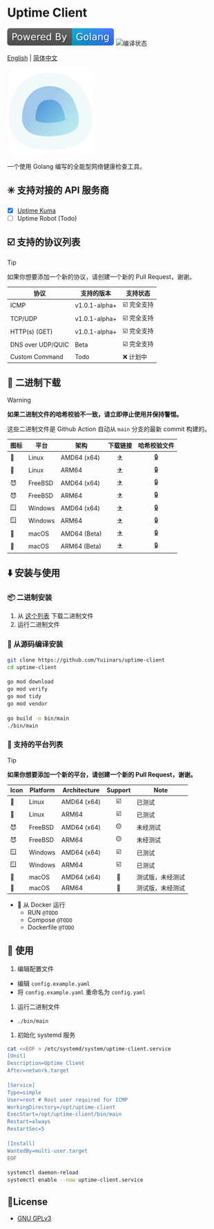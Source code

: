 # Uptime Client

![由 Golang 强力驱动](./assets/golang.svg)
![编译状态](https://github.com/Yuiinars/uptime-client/actions/workflows/build.yml/badge.svg)

[English](README.md) | [简体中文](README_zh_CN.md)

<div style="display: block; margin: auto;">
  <img src="./assets/logo.svg" alt="Uptime Client" width="200px" height="200px" title="Logo 图片">
</div>

一个使用 Golang 编写的全能型网络健康检查工具。

## :eight_spoked_asterisk: 支持对接的 API 服务商
- [x] [Uptime Kuma](https://github.com/louislam/uptime-kuma)
- [ ] Uptime Robot (Todo)

## :ballot_box_with_check: 支持的协议列表

> [!TIP]
> 如果你想要添加一个新的协议，请创建一个新的 Pull Request，谢谢。

| 协议                | 支持的版本         | 支持状态                         |
|-------------------|---------------|------------------------------|
| ICMP              | v1.0.1-alpha+ | :ballot_box_with_check: 完全支持 |
| TCP/UDP           | v1.0.1-alpha+ | :ballot_box_with_check: 完全支持 |
| HTTP(s) (GET)     | v1.0.1-alpha+ | :ballot_box_with_check: 完全支持 |
| DNS over UDP/QUIC | Beta          | :ballot_box_with_check: 完全支持 |
| Custom Command    | Todo          | :x: 计划中                      |

## :arrow_down_small: 二进制下载

> [!WARNING]
> **如果二进制文件的哈希校验不一致，请立即停止使用并保持警惕。**

这些二进制文件是 Github Action 自动从 `main` 分支的最新 commit 构建的。

| 图标            | 平台      | 架构           |            下载链接             |            哈希校验文件            |
|---------------|---------|--------------|:---------------------------:|:----------------------------:|
| :penguin:     | Linux   | AMD64 (x64)  |   [:airplane:][linux_x64]   |   [:lock:][linux_x64_hash]   |
| :penguin:     | Linux   | ARM64        |  [:airplane:][linux_arm64]  |  [:lock:][linux_arm64_hash]  |
| :smiling_imp: | FreeBSD | AMD64 (x64)  |  [:airplane:][freebsd_x64]  |  [:lock:][freebsd_x64_hash]  |
| :smiling_imp: | FreeBSD | ARM64        | [:airplane:][freebsd_arm64] | [:lock:][freebsd_arm64_hash] |
| :window:      | Windows | AMD64 (x64)  |  [:airplane:][windows_x64]  |  [:lock:][windows_x64_hash]  |
| :window:      | Windows | ARM64        | [:airplane:][windows_arm64] | [:lock:][windows_arm64_hash] |
| :apple:       | macOS   | AMD64 (Beta) |   [:airplane:][macos_x64]   |   [:lock:][macos_x64_hash]   |
| :apple:       | macOS   | ARM64 (Beta) |  [:airplane:][macos_arm64]  |  [:lock:][macos_arm64_hash]  |

[linux_x64]: https://bin.xmsl.dev/uptime-client/main-linux-amd64
[linux_x64_hash]: https://bin.xmsl.dev/uptime-client/hash/main-linux-amd64.txt
[linux_arm64]: https://bin.xmsl.dev/uptime-client/main-linux-arm64
[linux_arm64_hash]: https://bin.xmsl.dev/uptime-client/hash/main-linux-arm64.txt

[freebsd_x64]: https://bin.xmsl.dev/uptime-client/main-freebsd-amd64
[freebsd_x64_hash]: https://bin.xmsl.dev/uptime-client/hash/main-freebsd-amd64.txt
[freebsd_arm64]: https://bin.xmsl.dev/uptime-client/main-freebsd-arm64
[freebsd_arm64_hash]: https://bin.xmsl.dev/uptime-client/hash/main-freebsd-arm64.txt

[windows_x64]: https://bin.xmsl.dev/uptime-client/main-windows-amd64.exe
[windows_x64_hash]: https://bin.xmsl.dev/uptime-client/hash/main-windows-amd64.txt
[windows_arm64]: https://bin.xmsl.dev/uptime-client/main-windows-arm64.exe
[windows_arm64_hash]: https://bin.xmsl.dev/uptime-client/hash/main-windows-arm64.txt

[macos_x64]: https://bin.xmsl.dev/uptime-client/main-darwin-amd64
[macos_x64_hash]: https://bin.xmsl.dev/uptime-client/hash/main-darwin-amd64.txt
[macos_arm64]: https://bin.xmsl.dev/uptime-client/main-darwin-arm64
[macos_arm64_hash]: https://bin.xmsl.dev/uptime-client/hash/main-darwin-arm64.txt


## :arrow_down: 安装与使用

### :package: 二进制安装

  1. 从 [这个列表](#arrow_down_small-二进制下载) 下载二进制文件
  2. 运行二进制文件

### :octopus: 从源码编译安装

```bash
git clone https://github.com/Yuiinars/uptime-client
cd uptime-client

go mod download
go mod verify
go mod tidy
go mod vendor

go build -o bin/main
./bin/main
```

### :hammer: 支持的平台列表

> [!TIP]
> **如果你想要添加一个新的平台，请创建一个新的 Pull Request，谢谢。**

| Icon          | Platform | Architecture |         Support         | Note     |
|---------------|----------|--------------|:-----------------------:|----------|
| :penguin:     | Linux    | AMD64 (x64)  | :ballot_box_with_check: | 已测试      |
| :penguin:     | Linux    | ARM64        | :ballot_box_with_check: | 已测试      |
| :smiling_imp: | FreeBSD  | AMD64 (x64)  |     :yellow_circle:     | 未经测试     |
| :smiling_imp: | FreeBSD  | ARM64        |     :yellow_circle:     | 未经测试     |
| :window:      | Windows  | AMD64 (x64)  | :ballot_box_with_check: | 已测试      |
| :window:      | Windows  | ARM64        | :ballot_box_with_check: | 已测试      |
| :apple:       | macOS    | AMD64 (x64)  |   :large_blue_circle:   | 测试版，未经测试 |
| :apple:       | macOS    | ARM64        |   :large_blue_circle:   | 测试版，未经测试 |

- :whale: 从 Docker 运行
  - RUN `@TODO`
  - Compose `@TODO`
  - Dockerfile `@TODO`

## :toolbox: 使用
1. 编辑配置文件
  - 编辑 `config.example.yaml`
  - 将 `config.example.yaml` 重命名为 `config.yaml`

1. 运行二进制文件
  - `./bin/main`

1. 初始化 systemd 服务
```bash
cat <<EOF > /etc/systemd/system/uptime-client.service
[Unit]
Description=Uptime Client
After=network.target

[Service]
Type=simple
User=root # Root user required for ICMP
WorkingDirectory=/opt/uptime-client
ExecStart=/opt/uptime-client/bin/main
Restart=always
RestartSec=5

[Install]
WantedBy=multi-user.target
EOF

systemctl daemon-reload
systemctl enable --now uptime-client.service
```

## 📄License
- [GNU GPLv3](https://choosealicense.com/licenses/gpl-3.0/)